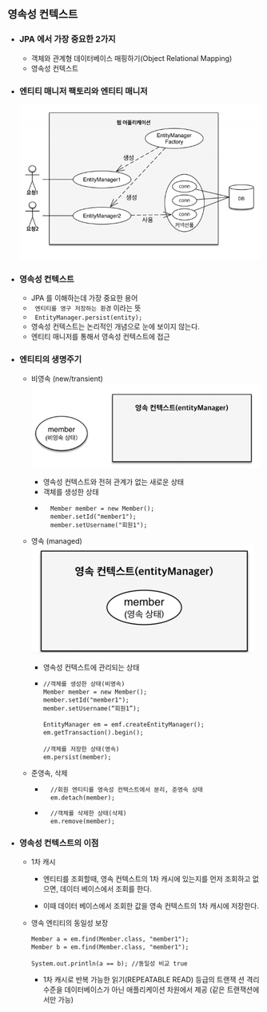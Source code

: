 ## 영속성 컨텍스트

* ### JPA 에서 가장 중요한 2가지
    * 객체와 관계형 데이터베이스 매핑하기(Object Relational Mapping)
    * 영속성 컨텍스트
    

* ### 엔티티 매니저 팩토리와 엔티티 매니저
    ![img.png](img.png)
  

* ### 영속성 컨텍스트
    * JPA 를 이해하는데 가장 중요한 용어
    * ``` 엔티티를 영구 저장하는 환경``` 이라는 뜻
    * ``` EntityManager.persist(entity);```
    * 영속성 컨텍스트는 논리적인 개념으로 눈에 보이지 않는다.
    * 엔티티 매니저를 통해서 영속성 컨텍스트에 접근
    

* ### 엔티티의 생명주기
    * 비영속 (new/transient)
        ![img_1.png](img_1.png)
        - 영속성 컨텍스트와 전혀 관계가 없는 새로운 상태
        - 객체를 생성한 상태
        - ```
            Member member = new Member();
            member.setId("member1");
            member.setUsername("회원1");
            ```
    * 영속 (managed)
        ![img_2.png](img_2.png)
        - 영속성 컨텍스트에 관리되는 상태
        - ```
          //객체를 생성한 상태(비영속) 
          Member member = new Member();
          member.setId("member1");
          member.setUsername(“회원1”);
           
          EntityManager em = emf.createEntityManager();
          em.getTransaction().begin();
          
          //객체를 저장한 상태(영속)
          em.persist(member);
          ```
          
    * 준영속, 삭제
        - ```
            //회원 엔티티를 영속성 컨텍스트에서 분리, 준영속 상태 
            em.detach(member); 
          ```
          
        - ```
            //객체를 삭제한 상태(삭제) 
            em.remove(member);
          ```
          
    
* ### 영속성 컨텍스트의 이점
    * 1차 캐시
        * 엔티티를 조회할때, 영속 컨텍스트의 1차 캐시에 있는지를 먼저 조회하고 없으면,
            데이터 베이스에서 조회를 한다.
          
        * 이때 데이터 베이스에서 조회한 값을 영속 컨텍스트의 1차 캐시에 저장한다.
    
    * 영속 엔티티의 동일성 보장
        ```
        Member a = em.find(Member.class, "member1"); 
        Member b = em.find(Member.class, "member1");
        
        System.out.println(a == b); //동일성 비교 true
        ```
        * 1차 캐시로 반복 가능한 읽기(REPEATABLE READ) 등급의 트랜잭
          션 격리 수준을 데이터베이스가 아닌 애플리케이션 차원에서 제공
          (같은 트랜잭션에서만 가능)
